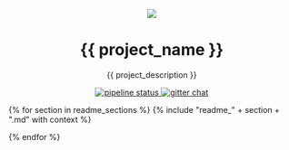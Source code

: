 <p align="center">
  <img src="https://gl.githack.com/{{ repository_namespace }}/{{ repository_name }}/raw/master/logo.png">
</p>

<h1 align="center">{{ project_name }}</h1>

<p align="center">{{ project_description }}</p>

<p align="center">
  <a href="https://{{ repository_provider }}/{{ repository_namespace }}/{{ repository_name }}/commits/master">
    <img alt="pipeline status" src="https://{{ repository_provider }}/{{ repository_namespace }}/{{ repository_name }}/badges/master/pipeline.svg" />
  </a>
  <!--<a href="https://{{ repository_provider }}/{{ repository_namespace }}/{{ repository_name }}/commits/master">
    <img alt="coverage report" src="https://{{ repository_provider }}/{{ repository_namespace }}/{{ repository_name }}/badges/master/coverage.svg" />
  </a>-->
  <a href="https://gitter.im/{{ repository_namespace }}/{{ repository_name }}">
    <img alt="gitter chat" src="https://badges.gitter.im/{{ repository_namespace }}/{{ repository_name }}.svg" />
  </a>
</p>

{% for section in readme_sections %}
  {% include "readme_" + section + ".md" with context %}

{% endfor %}

